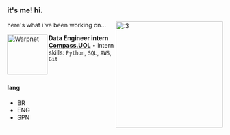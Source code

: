 
 
### it's me! hi.

<img align=right width="250" height="250" src="https://github.com/aline-exe/Compass-UOL/assets/132860472/afe36fb1-98da-4b04-9a61-c6002abd435f" alt=":3">

here's what i've been working on...

[<img align="left" height="94px" width="94px" alt="Warpnet" src="https://media.licdn.com/dms/image/C4E22AQGeOInu0o1uZQ/feedshare-shrink_800/0/1636143287890?e=1700697600&v=beta&t=ctbwThv-misOov1F5TMHT-RXoBOrkcMwq1C_iy2XH04"/>](https://compass.uol/en/home/)

**Data Engineer intern** \
[**Compass.UOL**](https://compass.uol/en/home/) • intern \
skills: `Python`, `SQL`, `AWS`, `Git`

<br/>

#### lang
* BR
* ENG
* SPN

